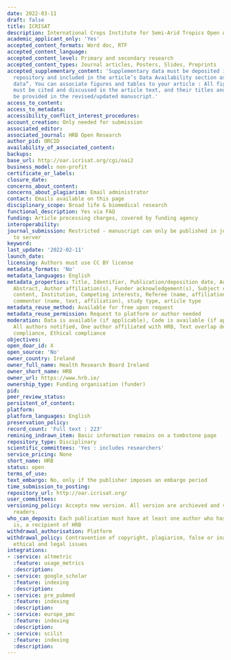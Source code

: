 ```yaml
---
date: 2022-03-11
draft: false
title: ICRISAT
description: International Crops Institute for Semi-Arid Tropics Open Access Repository.
academic_applicant_only: 'Yes'
accepted_content_formats: Word doc, RTF
accepted_content_language:
accepted_content_level: Primary and secondary research
accepted_content_types: Journal articles, Posters, Slides, Preprints
accepted_supplementary_content: 'Supplementary data must be deposited in an approved
  repository and included in the article’s Data Availability section as “Extended
  data”. You can associate figures and tables to your article : All figures and tables
  must be cited and discussed in the article text, and their titles and legends should
  be provided in the revised/updated manuscript.'
access_to_content:
access_to_metadata:
accessibility_conflict_interest_procedures:
account_creation: Only needed for submission
associated_editor:
associated_journal: HRB Open Research
author_pid: ORCID
availability_of_associated_content:
backups:
base_url: http://oar.icrisat.org/cgi/oai2
business_model: non-profit
certificate_or_labels:
closure_date:
concerns_about_content:
concerns_about_plagiarism: Email administrator
contact: Emails available on this page
disciplinary_scope: Broad life & biomedical research
functional_description: Yes via FAQ
funding: Article processing charges, covered by funding agency
interoperability:
journal_submission: Restricted - manuscript can only be published in journal linked
  to server
keyword:
last_update: '2022-02-11'
launch_date:
licensing: Authors must use CC BY license
metadata_formats: 'No'
metadata_languages: English
metadata_properties: Title, Identifier, Publication/deposition date, Author name(s),
  Abstract, Author affiliation(s), Funder acknowledgement(s), Subject category, Full-text
  content, Institution, Competing interests, Referee (name, affiliation, referee report),
  commenter (name, text, affiliation), study type, article type
metadata_reuse_method: Available for free upon request
metadata_reuse_permission: Request to platform or author needed
moderation: Data is available (if applicable), Code is available (if applicable),
  All authors notified, One author affiliated with HRB, Text overlap detection, Legal
  compliance, Ethical compliance
objectives:
open_doar_id: X
open_source: 'No'
owner_country: Ireland
owner_full_name: Health Research Board Ireland
owner_short_name: HRB
owner_url: https://www.hrb.ie/
ownership_type: Funding organisation (funder)
pid:
peer_review_status:
persistent_of_content:
platform:
platform_languages: English
preservation_policy:
record_count: 'Full text : 223'
remining_indrawn_item: Basic information remains on a tombstone page
repository_type: Disciplinary
scientific_committees: 'Yes : includes researchers'
service_pricing: None
short_name: HRB
status: open
terms_of_use:
text_embargo: No, only if the publisher imposes an embargo period
time_submission_to_posting:
repository_url: http://oar.icrisat.org/
user_committees:
versioning_policy: Accepts new version. All version are archieved and visible for
  readers.
who_can_deposit: Each publication must have at least one author who has been, or still
  is, a recipient of HRB
withdrawal_authorisation: Platform
withdrawal_policy: Contravention of copyright, plagiarism, false or inaccurate content,
  ethical and legal issues
integrations:
- :service: altmetric
  :feature: usage_metrics
  :description:
- :service: google_scholar
  :feature: indexing
  :description:
- :service: pre_pubmed
  :feature: indexing
  :description:
- :service: europe_pmc
  :feature: indexing
  :description:
- :service: scilit
  :feature: indexing
  :description:
---
```



